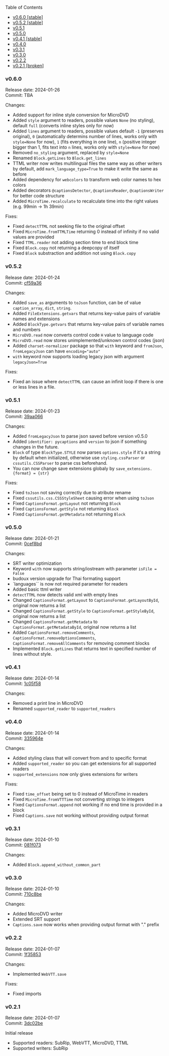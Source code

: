 Table of Contents
- [v0.6.0 [stable]](#v060)
- [v0.5.2 [stable]](#v052)
- [v0.5.1](#v051)
- [v0.5.0](#v050)
- [v0.4.1 [stable]](#v041)
- [v0.4.0](#v040)
- [v0.3.1](#v031)
- [v0.3.0](#v030)
- [v0.2.2](#v022)
- [v0.2.1 [broken]](#v021)

### v0.6.0
Release date: 2024-01-26
<br>Commit: TBA

Changes:
- Added support for inline style conversion for MicroDVD
- Added `style` argument to readers, possible values `None` (no styling), default `full` (converts inline styles only for now)
- Added `lines` argument to readers, possible values default `-1` (preserves original), `0` (automatically determins number of lines, works only with `style=None` for now), `1` (fits everything in one line), `n` (positive integer bigger than 1, fits text into `n` lines, works only with `style=None` for now)
- Removed `no_styling` argument, replaced by `style=None`
- Renamed `Block.getLines` to `Block.get_lines`
- TTML writer now writes multilingual files the same way as other writers by default, add `mark_language_type=True` to make it write the same as before
- Added dependency for `webcolors` to transform web color names to hex colors
- Added decorators `@captionsDetector`, `@captionsReader`, `@captionsWriter` for better code structure
- Added `MicroTime.recalculate` to recalculate time into the right values (e.g. 99min -> 1h 39min)

Fixes:
- Fixed `detectTTML` not seeking file to the original offset
- Fixed `MicroTime.fromTTMLTime` returning 0 instead of infinity if no valid values are provided
- Fixed `TTML.reader` not adding section time to end block time
- Fixed `Block.copy` not returning a deepcopy of itself
- Fixed `Block` substraction and addition not using `Block.copy`

### v0.5.2
Release date: 2024-01-24
<br>Commit: [cf59a36](https://github.com/adfreelife/PyCaptions/commit/cf59a3645df0ee1f888e5d6e79d38e2eb1604b86)

Changes:
- Added `save_as` arguments to `toJson` function, can be of value `caption_array`, `dict`, `string`.
- Added `FileExtensions.getvars` that returns key-value pairs of variable names and extensions
- Added `BlockType.getvars` that returns key-value pairs of variable names and numbers
- `MicroDVD.read` now converts control code `H` value to language code
- `MicroDVD.read` now stores unimplemented/unknown control codes (json)
- Added `charset-normalizer` package so that `with` keyword and `fromJson`, `fromLegacyJson` can have `encoding="auto"`
- `with` keyword now supports loading legacy json with argument `legacyJson=True`

Fixes:
- Fixed an issue where `detectTTML` can cause an infinit loop if there is one or less lines in a file.

### v0.5.1
Release date: 2024-01-23
<br>Commit: [39aa066](https://github.com/adfreelife/PyCaptions/commit/39aa06659bff25367f6cefe5f5c1116047104119)

Changes:
- Added `fromLegacyJson` to parse json saved before version v0.5.0
- Added `identifier: pycaptions` and `version` to json if something changes in the future.
- `Block` of type `BlockType.STYLE` now parses `options.style` if it's a string by default when initialized, otherwise use `styling.cssParser` or `cssutils.CSSParser` to parse css beforehand.
- You can now change save extensions globaly by `save_extensions.{format} = {str}`

Fixes:
- Fixed `toJson` not saving correctly due to atribute rename
- Fixed `cssutils.css.CSSStyleSheet` causing error when using `toJson`
- Fixed `CaptionsFormat.getLayout` not returning `Block`
- Fixed `CaptionsFormat.getStyle` not returning `Block` 
- Fixed `CaptionsFormat.getMetadata` not returning `Block` 

### v0.5.0
Release date: 2024-01-21
<br>Commit: [0cef8bd](https://github.com/adfreelife/PyCaptions/commit/0cef8bd36805dde5a58323f309754fc745f50f51)

Changes:
- SRT writer optimization
- Keyword `with` now supports string/iostream with parameter `isFile = False`
- budoux version upgrade for Thai formating support
- `languages`` is now not required parameter for readers
- Added basic ttml writer
- `detectTTML` now detects valid xml with empty lines
- Changed `CaptionsFormat.getLayout` to `CaptionsFormat.getLayoutById`, original now returns a list
- Changed `CaptionsFormat.getStyle` to `CaptionsFormat.getStyleById`, original now returns a list
- Changed `CaptionsFormat.getMetadata` to `CaptionsFormat.getMetadataById`, original now returns a list
- Added `CaptionsFormat.removeComments`, `CaptionsFormat.removeOptionsComments`, `CaptionsFormat.removeAllComments` for removing comment blocks
- Implemented `Block.getLines` that returns text in specified number of lines without style.

### v0.4.1
Release date: 2024-01-14
<br>Commit: [1c05f58](https://github.com/adfreelife/PyCaptions/commit/1c05f58bacccb1ef147461a6f0a644168ff71db1)

Changes:
- Removed a print line in MicroDVD
- Renamed `supported_reader` to `supported_readers`

### v0.4.0
Release date: 2024-01-14
<br>Commit: [335964e](https://github.com/adfreelife/PyCaptions/commit/335964ec69d6a623410f37eb9f94a0d8ca578f06)

Changes:
- Added styling class that will convert from and to specific format
- Added `supported_reader` so you can get extensions for all supported readers
- `supported_extensions` now only gives extensions for writers

Fixes:
- Fixed `time_offset` being set to 0 instead of MicroTime in readers
- Fixed `MicroTime.fromVTTTime` not converting strings to integers
- Fixed `CaptionsFormat.append` not working if no end time is provided in a block
- Fixed `Captions.save` not working without providing output format


### v0.3.1
Release date: 2024-01-10
<br>Commit: [081f073](https://github.com/adfreelife/PyCaptions/commit/081f073a4867b0b0bbabdbe881c0c5050deb3721)

Changes:
- Added `Block.append_without_common_part`

### v0.3.0
Release date: 2024-01-10
<br>Commit: [710c8be](https://github.com/adfreelife/PyCaptions/commit/710c8be449f64a572649f7bcaf3a21fe28149e64)

Changes:
- Added MicroDVD writer
- Extended SRT support
- `Captions.save` now works when providing output format with "." prefix


### v0.2.2
Release date: 2024-01-07
<br>Commit: [1f35853](https://github.com/adfreelife/PyCaptions/commit/1f35853f4cb74d19b057abf671356d8e4f2bbbeb)

Changes:
- Implemented `WebVTT.save`

Fixes:
- Fixed imports

### v0.2.1
Release date: 2024-01-07
<br>Commit: [3dc02be](https://github.com/adfreelife/PyCaptions/commit/1f35853f4cb74d19b057abf671356d8e4f2bbbeb)

Initial release
- Supported readers: SubRip, WebVTT, MicroDVD, TTML
- Supported writers: SubRip

